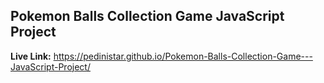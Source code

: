 ## Pokemon Balls Collection Game JavaScript Project

<b>Live Link:</b> https://pedinistar.github.io/Pokemon-Balls-Collection-Game---JavaScript-Project/
